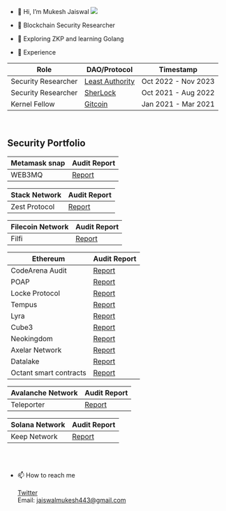 - 👋 Hi, I’m Mukesh Jaiswal  ![](https://komarev.com/ghpvc/?username=MukeshJaiswal01&color=red&label=views)

- 👀  Blockchain Security Researcher

- 🌱 Exploring ZKP and learning Golang

- 👷 Experience <br> 


| Role  | DAO/Protocol  | Timestamp  |
|---|---|---|
| Security Researcher| <a href = "https://leastauthority.com"> Least Authority </a>     | Oct 2022 - Nov 2023    |
| Security Researcher| <a href = "https://www.sherlock.xyz/about"> SherLock</a>         | Oct 2021 - Aug 2022     |
|  Kernel Fellow     | <a href = "https://opensea.io/assets/matic/0x1c39d4c8ad7ce5206355d43e343f5136ba5ca50f/60818090201803840">Gitcoin </a> |Jan 2021 - Mar 2021  |

<br>

 
## Security Portfolio



  
  |Metamask snap | Audit Report | 
  |---|---|
  | WEB3MQ |<a href = "https://leastauthority.com/wp-content/uploads/2023/09/Generative_Labs_Web3MQ_Snap_Final_Audit_Report_Least_Authority.pdf"> Report </a> | 

  
  |Stack Network | Audit Report | 
  |---|---|
  | Zest Protocol |<a href = "https://leastauthority.com/static/publications/230316_Zest%20Protocol_Trust%20Machines_Updated_Final_Security_Audit_Report_march_2023.pdf"> Report </a> | 


  |Filecoin Network | Audit Report | 
  |---|---|
  | Filfi |<a href = "https://leastauthority.com/wp-content/uploads/2023/10/FilFi_Smart_Contracts_Final_Audit_Report_Least_Authority.pdf"> Report </a> | 


   

 | Ethereum | Audit Report | 
 |---|---|
 | CodeArena Audit | <a href = "https://code4rena.com/@JMukesh"> Report </a>   | 
 |  POAP |<a href = "https://cantina.xyz/portfolio/784bde12-36c6-4469-8dfa-50b1ae830f9d"> Report </a>    |
 | Locke Protocol | <a href = "https://cantina.xyz/portfolio/da4ec996-9e8f-4beb-8fe0-32e1c87e4ddb"> Report </a>  | 
 |  Tempus | <a href = "https://github.com/sherlock-protocol/sherlock-reports/blob/main/audits/2022.02.09%20-%20Final%20-%20Tempus%20Audit%20Report.pdf"> Report </a>  | 
 |  Lyra | <a href = "https://github.com/sherlock-protocol/sherlock-reports/blob/main/audits/2022.06.27%20-%20Final%20-%20Lyra%20Audit%20Report.pdf"> Report </a>  | 
 |Cube3 | <a href = "https://leastauthority.com/wp-content/uploads/2023/11/Cube3_Smart_Contracts_Final_Audit_Report_Least_Authority.pdf"> Report </a>  | 
 | Neokingdom | <a href = "https://leastauthority.com/wp-content/uploads/2023/10/NEOkingdom_DAO_Smart_Contracts_Final_Audit_Report_Updated.pdf"> Report </a> | 
 | Axelar Network | <a href = "https://github.com/axelarnetwork/audits/blob/main/audits/2023-10%20Least%20Authority.pdf"> Report </a> | 
 | Datalake | <a href = "https://leastauthority.com/static/publications/221222_Data_Lake_Consents_Smart_Contracts_Final_Audit_Report.pdf"> Report </a> | 
 | Octant smart contracts | <a href = "https://leastauthority.com/wp-content/uploads/2023/07/Golem_Foundation_Octant_Smart_Contracts_3rd_Review_Final_Audit_Report.pdf"> Report </a> | 

  |Avalanche Network| Audit Report | 
  |---|---|
  | Teleporter |<a href = "https://github.com/ava-labs/teleporter/blob/main/audits/Bridge%20Smart%20Contracts%20Audit%20Report%20(July%207th%202023)%20-%20Least%20Authority%20.pdf"> Report </a> | 


  |Solana Network| Audit Report | 
  |---|---|
  | Keep Network |<a href = "https://leastauthority.com/wp-content/uploads/2023/08/Thesis_Keep_Network_Solana_Smart_Contracts_Final_Audit_Report_Least_Authority.pdf"> Report </a> | 



 

  

   
 
   <br> <br>
-  📫 How to reach me    <br><br>
  <a href = "https://twitter.com/MukeshJ_eth">Twitter</a> <br>
  Email: jaiswalmukesh443@gmail.com

<!---
MukeshJaiswal01/MukeshJaiswal01 is a ✨ special ✨ repository because its `README.md` (this file) appears on your GitHub profile.
You can click the Preview link to take a look at your changes.
--->
